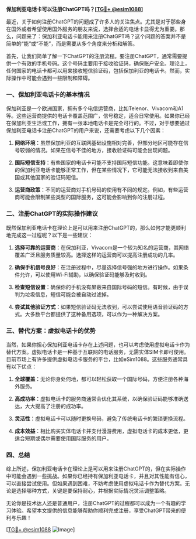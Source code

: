 **保加利亚电话卡可以注册ChatGPT吗？[[TG💪+ @esim1088](https://t.me/s/esim1088)]**

最近，关于如何注册ChatGPT的问题成了许多人的关注焦点。尤其是对于那些身在国外或者希望使用国外服务的朋友来说，选择合适的电话卡显得尤为重要。那么，问题来了：保加利亚电话卡能用来注册ChatGPT吗？这个问题的答案并不是简单的“能”或“不能”，而是需要从多个角度来分析和解答。

首先，让我们简单了解一下ChatGPT的注册流程。要注册ChatGPT，通常需要提供一个有效的手机号码。这个号码主要用于接收验证码，确保账户安全。理论上，任何国家的电话卡都可以用来接收短信验证码，包括保加利亚的电话卡。然而，实际操作中可能会遇到一些限制和障碍。

### 一、保加利亚电话卡的基本情况

保加利亚是一个欧洲国家，拥有多个电信运营商，比如Telenor、Vivacom和A1等。这些运营商提供的电话卡覆盖范围广，信号稳定，适合日常使用。如果你已经在保加利亚生活或工作，拥有一张本地电话卡是完全可行的。不过，对于想要通过保加利亚电话卡注册ChatGPT的用户来说，还需要考虑以下几个因素：

1. **网络环境**：虽然保加利亚的互联网基础设施相对完善，但部分地区可能存在信号较弱的情况。如果在信号不佳的地方，接收验证码可能会出现问题。
   
2. **国际短信支持**：有些国家的电话卡可能不支持国际短信功能。这意味着即使你的保加利亚电话卡能够正常工作，但在某些情况下，它可能无法接收到来自美国或其他国家的验证码短信。

3. **运营商政策**：不同的运营商对手机号码的使用有不同的规定。例如，有些运营商可能会限制某些类型的国际服务，这可能会影响到你的注册过程。

### 二、注册ChatGPT的实际操作建议

既然保加利亚电话卡在理论上是可以用来注册ChatGPT的，那么如何才能更顺利地完成这一过程呢？以下是一些建议：

1. **选择可靠的运营商**：在保加利亚，Vivacom是一个较为知名的运营商，其网络覆盖广泛且服务质量较高。选择这样的运营商可以提高注册成功的几率。

2. **确保手机信号良好**：在注册过程中，尽量选择信号强的地方进行操作。如果条件允许，可以使用Wi-Fi辅助，以确保验证码能够及时收到。

3. **检查短信设置**：确保你的手机没有屏蔽来自国际号码的短信。有时候，由于误判为垃圾信息，短信可能会被自动过滤掉。

4. **尝试其他验证方式**：如果短信验证码无法收到，可以尝试使用语音验证码的方式。大多数平台都提供了这种备用选项，可以作为一种解决方案。

### 三、替代方案：虚拟电话卡的优势

当然，如果你担心保加利亚电话卡存在上述问题，也可以考虑使用虚拟电话卡作为替代方案。虚拟电话卡是一种基于互联网的电话服务，无需实体SIM卡即可使用。目前市场上有许多提供虚拟电话卡服务的平台，比如eSim1088。这些服务通常具有以下优点：

1. **全球覆盖**：无论你身处何地，都可以轻松获取一个国际号码，方便注册各种海外服务。

2. **高成功率**：虚拟电话卡的服务商通常会优化其系统，以确保验证码能够准确送达，大大提高了注册的成功率。

3. **灵活性**：虚拟电话卡可以随时更换号码，避免了传统电话卡的繁琐更换流程。

4. **成本效益**：相比购买实体电话卡并支付漫游费用，虚拟电话卡的成本更低，更适合短期或偶尔需要使用国际服务的用户。

### 四、总结

综上所述，保加利亚电话卡在理论上是可以用来注册ChatGPT的，但在实际操作中可能会遇到一些挑战。如果你已经持有保加利亚电话卡，并且对其性能有信心，可以直接尝试使用。但如果遇到困难，不妨考虑使用虚拟电话卡作为替代方案。无论是选择哪种方式，关键是要保持耐心，并根据实际情况灵活调整策略。

无论你是技术达人还是普通用户，注册ChatGPT的过程都可以成为一个有趣的学习体验。希望本文提供的信息能够帮助你顺利完成注册，享受ChatGPT带来的便利与乐趣！

[[TG💪+ @esim1088](https://t.me/s/esim1088) ![Image](https://i.postimg.cc/4NQfJmqS/Snipaste-2025-05-13-00-14-12.png)]